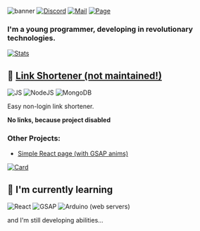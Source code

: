 ![banner](https://user-images.githubusercontent.com/80514290/163722724-02b0f4c0-a24b-4f68-8ba7-71ceeaed4fcb.png)
<a href="https://discord.com/users/469481610526457856">![Discord](https://img.shields.io/badge/Discord-%235865F2.svg?style=for-the-badge&logo=discord&logoColor=white)</a>
<a href="mailto:kontakt@mopsior.pl">![Mail](https://img.shields.io/badge/kontakt@mopsior.pl-%23EA4335.svg?style=for-the-badge&logo=gmail&logoColor=white)</a>
<a href="https://mopsior.pl">![Page](https://img.shields.io/badge/mopsior.pl-%234285F4.svg?style=for-the-badge&logo=google-chrome&logoColor=white)</a>
<br />
### I'm a young programmer, developing in revolutionary technologies.

[![Stats](https://github-readme-stats.vercel.app/api?username=mopsior&hide=issues&show_icons=true&bg_color=151515&text_color=9f9f9f)](https://github.com/Mopsior)

## 🔗 [Link Shortener (not maintained!)](https://s.mopsior.pl)
![JS](https://img.shields.io/badge/javascript-%23323330.svg?style=for-the-badge&logo=javascript&logoColor=%23F7DF1E)
![NodeJS](https://img.shields.io/badge/NodeJS-%23323330.svg?style=for-the-badge&logo=node.js&logoColor=%23339933)
![MongoDB](https://img.shields.io/badge/MongoDB-%23323330.svg?style=for-the-badge&logo=mongodb&logoColor=%2347A248)

Easy non-login link shortener.

__No links, because project disabled__

### Other Projects:
- [Simple React page (with GSAP anims)](https://github.com/Mopsior/simple-react-page)

[![Card](https://github-readme-stats.vercel.app/api/pin?username=mopsior&repo=simple-react-page&title_color=fff&icon_color=f9f9f9&text_color=9f9f9f&bg_color=151515)](https://github.com/Mopsior/simple-react-page)

## 📖 I'm currently learning
![React](https://img.shields.io/badge/React-%23323330.svg?style=for-the-badge&logo=react&logoColor=%2361DAFB)
![GSAP](https://img.shields.io/badge/GSAP-%23323330.svg?style=for-the-badge&logo=greensock&logoColor=%2388CE02)
![Arduino (web servers)](https://img.shields.io/badge/Arduino%20(web%20servers/IoT)-%23323330.svg?style=for-the-badge&logo=arduino&logoColor=%#00979D)

and I'm still developing abilities...
